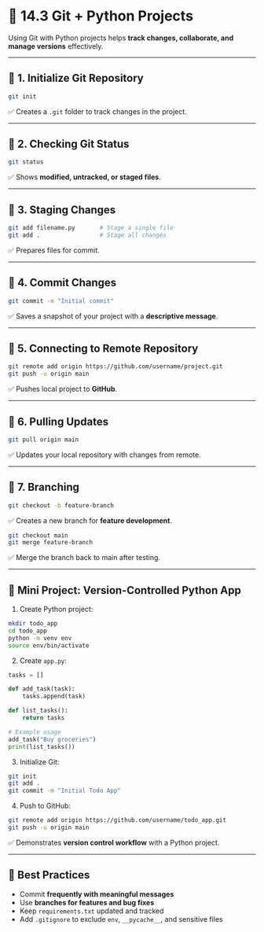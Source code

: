 # 🐙 14.3 Git + Python Projects

Using Git with Python projects helps **track changes, collaborate, and manage versions** effectively.

---

## 🔑 1. Initialize Git Repository

```bash
git init
```

✅ Creates a `.git` folder to track changes in the project.

---

## 🔑 2. Checking Git Status

```bash
git status
```

✅ Shows **modified, untracked, or staged files**.

---

## 🔑 3. Staging Changes

```bash
git add filename.py       # Stage a single file
git add .                 # Stage all changes
```

✅ Prepares files for commit.

---

## 🔑 4. Commit Changes

```bash
git commit -m "Initial commit"
```

✅ Saves a snapshot of your project with a **descriptive message**.

---

## 🔑 5. Connecting to Remote Repository

```bash
git remote add origin https://github.com/username/project.git
git push -u origin main
```

✅ Pushes local project to **GitHub**.

---

## 🔑 6. Pulling Updates

```bash
git pull origin main
```

✅ Updates your local repository with changes from remote.

---

## 🔑 7. Branching

```bash
git checkout -b feature-branch
```

✅ Creates a new branch for **feature development**.

```bash
git checkout main
git merge feature-branch
```

✅ Merge the branch back to main after testing.

---

## 🎯 Mini Project: Version-Controlled Python App

1. Create Python project:

```bash
mkdir todo_app
cd todo_app
python -m venv env
source env/bin/activate
```

2. Create `app.py`:

```python
tasks = []

def add_task(task):
    tasks.append(task)

def list_tasks():
    return tasks

# Example usage
add_task("Buy groceries")
print(list_tasks())
```

3. Initialize Git:

```bash
git init
git add .
git commit -m "Initial Todo App"
```

4. Push to GitHub:

```bash
git remote add origin https://github.com/username/todo_app.git
git push -u origin main
```

✅ Demonstrates **version control workflow** with a Python project.

---

## 🧠 Best Practices

* Commit **frequently with meaningful messages**
* Use **branches for features and bug fixes**
* Keep `requirements.txt` updated and tracked
* Add `.gitignore` to exclude `env`, `__pycache__`, and sensitive files

